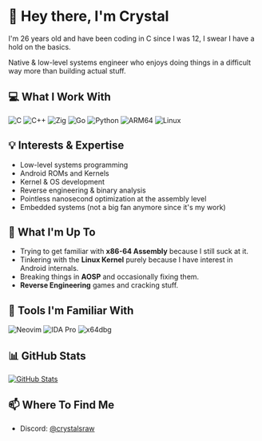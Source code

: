# 👋 Hey there, I'm Crystal

I'm 26 years old and have been coding in C since I was 12, I swear I have a hold on the basics.

Native & low-level systems engineer who enjoys doing things in a difficult way more than building actual stuff.

## 💻 What I Work With

![C](https://img.shields.io/badge/-C-A8B9CC?style=flat-square&logo=c&logoColor=black)
![C++](https://img.shields.io/badge/-C++-00599C?style=flat-square&logo=c%2B%2B&logoColor=white)
![Zig](https://img.shields.io/badge/-Zig-F7A41D?style=flat-square&logo=zig&logoColor=white)
![Go](https://img.shields.io/badge/-Go-00ADD8?style=flat-square&logo=go&logoColor=white)
![Python](https://img.shields.io/badge/-Python-3776AB?style=flat-square&logo=python&logoColor=white)
![ARM64](https://img.shields.io/badge/-ARM64-0091BD?style=flat-square&logo=arm&logoColor=white)
![Linux](https://img.shields.io/badge/-Linux-FCC624?style=flat-square&logo=linux&logoColor=black)

## 💡 Interests & Expertise

- Low-level systems programming
- Android ROMs and Kernels
- Kernel & OS development
- Reverse engineering & binary analysis
- Pointless nanosecond optimization at the assembly level
- Embedded systems (not a big fan anymore since it's my work)

## 🔭 What I'm Up To

- Trying to get familiar with **x86-64 Assembly** because I still suck at it.
- Tinkering with the **Linux Kernel** purely because I have interest in Android internals.
- Breaking things in **AOSP** and occasionally fixing them.
- **Reverse Engineering** games and cracking stuff.

## 🧰 Tools I'm Familiar With

![Neovim](https://img.shields.io/badge/-Neovim-57A143?style=flat-square&logo=neovim&logoColor=white)
![IDA Pro](https://img.shields.io/badge/-IDA%20Pro-000000?style=flat-square&logo=ida-pro&logoColor=white)
![x64dbg](https://img.shields.io/badge/-x64dbg-00599C?style=flat-square&logo=x64dbg&logoColor=white)

## 📊 GitHub Stats

[![GitHub Stats](https://github-readme-stats.vercel.app/api?username=crystalnary&show_icons=true&theme=radical&count_private=true&hide_border=true)](https://github.com/anuraghazra/github-readme-stats)

## 📫 Where To Find Me

- Discord: [@crystalsraw](https://discord.com/)
